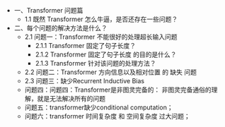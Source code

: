 - 一、Transformer 问题篇
    - 1.1 既然 Transformer 怎么牛逼，是否还存在一些问题？
- 二、每个问题的解决方法是什么？
    - 2.1 问题一：Transformer 不能很好的处理超长输入问题
        - 2.1.1 Transformer 固定了句子长度？
        - 2.1.2 Transformer 固定了句子长度 的目的是什么？
        - 2.1.3 Transformer 针对该问题的处理方法？
    - 2.2 问题二：Transformer 方向信息以及相对位置 的 缺失 问题
    - 2.3 问题三：缺少Recurrent Inductive Bias
    - 问题四：问题四：Transformer是非图灵完备的： 非图灵完备通俗的理解，就是无法解决所有的问题
    - 问题五：transformer缺少conditional computation；
    - 问题六：transformer 时间复杂度 和 空间复杂度 过大问题；